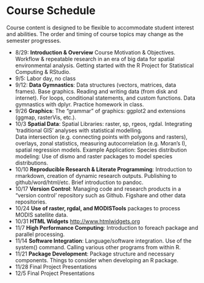 # Course Schedule

Course content is designed to be flexible to accommodate student interest and abilities.  The order and timing of course topics may change as the semester progresses.  

* 8/29: **Introduction & Overview**
Course Motivation & Objectives. Workflow & repeatable research in an era of big data for spatial environmental analysis. Getting started with the R Project for Statistical Computing & RStudio.
* 9/5: Labor day, no class
* 9/12: **Data Gymnastics**:
Data structures (vectors, matrices, data frames). Base graphics. Reading and writing data (from disk and internet).
For loops, conditional statements, and custom functions.
Data gymnastics with dplyr.  Practice homework in class.
* 9/26 **Graphics**: The “grammar” of graphics: ggplot2 and extensions (ggmap, rasterVis, etc.).
* 10/3 **Spatial Data**:
Spatial Libraries: raster, sp, rgeos, rgdal. Integrating ‘traditional GIS’ analyses with statistical modelling.  
Data intersection (e.g. connecting points with polygons and rasters), overlays, zonal statistics, measuring autocorrelation (e.g. Moran’s I), spatial regression models. 
Example Application: Species distribution modeling: Use of dismo and raster packages to model species distributions.
* 10/10 **Reproducible Research & Literate Programming**:
Introduction to rmarkdown, creation of dynamic research outputs. 
Publishing to github/word/html/etc. 
Brief introduction to pandoc.
* 10/17 **Version Control**: 
Managing code and research products in a “version control’ repository such as Github. 
Figshare and other data repositories. 
* 10/24 **Use of raster, rgdal, and MODISTools** packages to process MODIS satellite data.
* 10/31 **HTML Widgets** http://www.htmlwidgets.org
* 11/7 **High Performance Computing**: Introduction to foreach package and parallel processing.  
* 11/14 **Software Integration**: Language/software integration.  Use of the system() command. Calling various other programs from within R.
* 11/21 **Package Development**: Package structure and necessary components.  Things to consider when developing an R package. 
* 11/28  Final Project Presentations
* 12/5  Final Project Presentations

